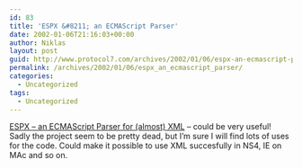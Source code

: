 ```yaml
---
id: 83
title: 'ESPX &#8211; an ECMAScript Parser'
date: 2002-01-06T21:16:03+00:00
author: Niklas
layout: post
guid: http://www.protocol7.com/archives/2002/01/06/espx-an-ecmascript-parser/
permalink: /archives/2002/01/06/espx_an_ecmascript_parser/
categories:
  - Uncategorized
tags:
  - Uncategorized
---
```

<div class='microid-9679edb42a2db96202d3cba68652c4496fbd2544'>
  <p>
    <a href="http://cjandia.freehomepage.com/2001/espx-tinyxsl/">ESPX &#8211; an ECMAScript Parser for (almost) XML</a> &#8211; could be very useful! Sadly the project seem to be pretty dead, but I&#8217;m sure I will find lots of uses for the code. Could make it possible to use XML succesfully in NS4, IE on MAc and so on.
  </p>
</div>